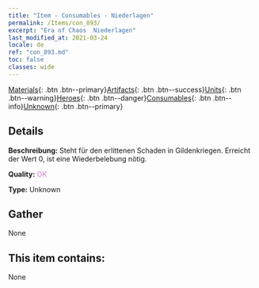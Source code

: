 ```yaml
---
title: "Item - Consumables - Niederlagen"
permalink: /Items/con_893/
excerpt: "Era of Chaos  Niederlagen"
last_modified_at: 2021-03-24
locale: de
ref: "con_893.md"
toc: false
classes: wide
---
```

 [Materials](/de/Items/){: .btn .btn--primary}[Artifacts](/de/Items/Artifacts/){: .btn .btn--success}[Units](/de/Items/Units/){: .btn .btn--warning}[Heroes](/de/Items/Heroes/){: .btn .btn--danger}[Consumables](/de/Items/Consumables/){: .btn .btn--info}[Unknown](/de/Items/Unknown/){: .btn .btn--primary}

## Details
 **Beschreibung:** Steht für den erlittenen Schaden in Gildenkriegen. Erreicht der Wert 0, ist eine Wiederbelebung nötig.

 **Quality:** <span style="color: #DA70D6">OK</span>

 **Type:** Unknown

## Gather

  None

## This item contains:

  None

